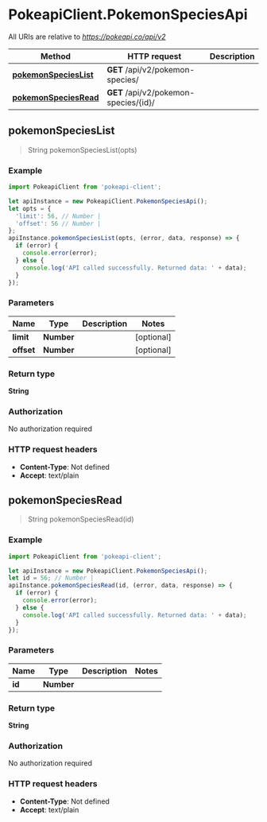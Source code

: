 # PokeapiClient.PokemonSpeciesApi

All URIs are relative to *https://pokeapi.co/api/v2*

Method | HTTP request | Description
------------- | ------------- | -------------
[**pokemonSpeciesList**](PokemonSpeciesApi.md#pokemonSpeciesList) | **GET** /api/v2/pokemon-species/ | 
[**pokemonSpeciesRead**](PokemonSpeciesApi.md#pokemonSpeciesRead) | **GET** /api/v2/pokemon-species/{id}/ | 



## pokemonSpeciesList

> String pokemonSpeciesList(opts)



### Example

```javascript
import PokeapiClient from 'pokeapi-client';

let apiInstance = new PokeapiClient.PokemonSpeciesApi();
let opts = {
  'limit': 56, // Number | 
  'offset': 56 // Number | 
};
apiInstance.pokemonSpeciesList(opts, (error, data, response) => {
  if (error) {
    console.error(error);
  } else {
    console.log('API called successfully. Returned data: ' + data);
  }
});
```

### Parameters


Name | Type | Description  | Notes
------------- | ------------- | ------------- | -------------
 **limit** | **Number**|  | [optional] 
 **offset** | **Number**|  | [optional] 

### Return type

**String**

### Authorization

No authorization required

### HTTP request headers

- **Content-Type**: Not defined
- **Accept**: text/plain


## pokemonSpeciesRead

> String pokemonSpeciesRead(id)



### Example

```javascript
import PokeapiClient from 'pokeapi-client';

let apiInstance = new PokeapiClient.PokemonSpeciesApi();
let id = 56; // Number | 
apiInstance.pokemonSpeciesRead(id, (error, data, response) => {
  if (error) {
    console.error(error);
  } else {
    console.log('API called successfully. Returned data: ' + data);
  }
});
```

### Parameters


Name | Type | Description  | Notes
------------- | ------------- | ------------- | -------------
 **id** | **Number**|  | 

### Return type

**String**

### Authorization

No authorization required

### HTTP request headers

- **Content-Type**: Not defined
- **Accept**: text/plain

